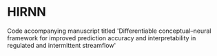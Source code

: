 # HIRNN
Code accompanying manuscript titled 'Differentiable conceptual–neural framework for improved prediction accuracy and interpretability in regulated and intermittent streamflow'
